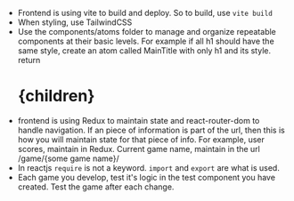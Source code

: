 * Frontend is using vite to build and deploy. So to build, use `vite build`
* When styling, use TailwindCSS
* Use the components/atoms folder to manage and organize repeatable components at their basic levels. For example if all h1 should have the same style, create an atom called MainTitle with only h1 and its style. return <h1 className="some tailwindcss classnames">{children}</h1>
* frontend is using Redux to maintain state and react-router-dom to handle navigation. If an piece of information is part of the url, then this is how you will maintain state for that piece of info.
  For example, user scores, maintain in Redux. Current game name, maintain in the url /game/{some game name}/
* In reactjs `require` is not a keyword. `import` and `export` are what is used.
* Each game you develop, test it's logic in the test component you have created. Test the game after each change.
